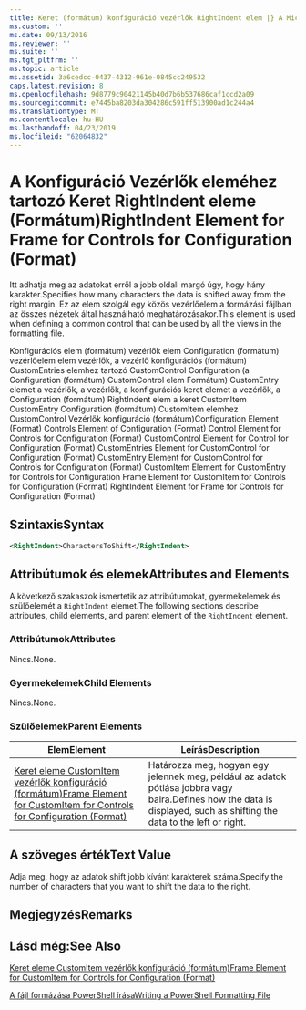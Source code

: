 ```yaml
---
title: Keret (formátum) konfiguráció vezérlők RightIndent elem |} A Microsoft Docs
ms.custom: ''
ms.date: 09/13/2016
ms.reviewer: ''
ms.suite: ''
ms.tgt_pltfrm: ''
ms.topic: article
ms.assetid: 3a6cedcc-0437-4312-961e-0845cc249532
caps.latest.revision: 8
ms.openlocfilehash: 9d8779c90421145b40d7b6b537686caf1ccd2a09
ms.sourcegitcommit: e7445ba8203da304286c591ff513900ad1c244a4
ms.translationtype: MT
ms.contentlocale: hu-HU
ms.lasthandoff: 04/23/2019
ms.locfileid: "62064832"
---
```

# <a name="rightindent-element-for-frame-for-controls-for-configuration-format"></a><span data-ttu-id="083ed-102">A Konfiguráció Vezérlők eleméhez tartozó Keret RightIndent eleme (Formátum)</span><span class="sxs-lookup"><span data-stu-id="083ed-102">RightIndent Element for Frame for Controls for Configuration (Format)</span></span>

<span data-ttu-id="083ed-103">Itt adhatja meg az adatokat erről a jobb oldali margó úgy, hogy hány karakter.</span><span class="sxs-lookup"><span data-stu-id="083ed-103">Specifies how many characters the data is shifted away from the right margin.</span></span> <span data-ttu-id="083ed-104">Ez az elem szolgál egy közös vezérlőelem a formázási fájlban az összes nézetek által használható meghatározásakor.</span><span class="sxs-lookup"><span data-stu-id="083ed-104">This element is used when defining a common control that can be used by all the views in the formatting file.</span></span>

<span data-ttu-id="083ed-105">Konfigurációs elem (formátum) vezérlők elem Configuration (formátum) vezérlőelem elem vezérlők, a vezérlő konfigurációs (formátum) CustomEntries elemhez tartozó CustomControl Configuration (a Configuration (formátum) CustomControl elem Formátum) CustomEntry elemet a vezérlők, a vezérlők, a konfigurációs keret elemet a vezérlők, a Configuration (formátum) RightIndent elem a keret CustomItem CustomEntry Configuration (formátum) CustomItem elemhez CustomControl Vezérlők konfiguráció (formátum)</span><span class="sxs-lookup"><span data-stu-id="083ed-105">Configuration Element (Format) Controls Element of Configuration (Format) Control Element for Controls for Configuration (Format) CustomControl Element for Control for Configuration (Format) CustomEntries Element for CustomControl for Configuration (Format) CustomEntry Element for CustomControl for Controls for Configuration (Format) CustomItem Element for CustomEntry for Controls for Configuration Frame Element for CustomItem for Controls for Configuration (Format) RightIndent Element for Frame for Controls for Configuration (Format)</span></span>

## <a name="syntax"></a><span data-ttu-id="083ed-106">Szintaxis</span><span class="sxs-lookup"><span data-stu-id="083ed-106">Syntax</span></span>

```xml
<RightIndent>CharactersToShift</RightIndent>
```

## <a name="attributes-and-elements"></a><span data-ttu-id="083ed-107">Attribútumok és elemek</span><span class="sxs-lookup"><span data-stu-id="083ed-107">Attributes and Elements</span></span>

<span data-ttu-id="083ed-108">A következő szakaszok ismertetik az attribútumokat, gyermekelemek és szülőelemét a `RightIndent` elemet.</span><span class="sxs-lookup"><span data-stu-id="083ed-108">The following sections describe attributes, child elements, and parent element of the `RightIndent` element.</span></span>

### <a name="attributes"></a><span data-ttu-id="083ed-109">Attribútumok</span><span class="sxs-lookup"><span data-stu-id="083ed-109">Attributes</span></span>

<span data-ttu-id="083ed-110">Nincs.</span><span class="sxs-lookup"><span data-stu-id="083ed-110">None.</span></span>

### <a name="child-elements"></a><span data-ttu-id="083ed-111">Gyermekelemek</span><span class="sxs-lookup"><span data-stu-id="083ed-111">Child Elements</span></span>

<span data-ttu-id="083ed-112">Nincs.</span><span class="sxs-lookup"><span data-stu-id="083ed-112">None.</span></span>

### <a name="parent-elements"></a><span data-ttu-id="083ed-113">Szülőelemek</span><span class="sxs-lookup"><span data-stu-id="083ed-113">Parent Elements</span></span>

|<span data-ttu-id="083ed-114">Elem</span><span class="sxs-lookup"><span data-stu-id="083ed-114">Element</span></span>|<span data-ttu-id="083ed-115">Leírás</span><span class="sxs-lookup"><span data-stu-id="083ed-115">Description</span></span>|
|-------------|-----------------|
|[<span data-ttu-id="083ed-116">Keret eleme CustomItem vezérlők konfiguráció (formátum)</span><span class="sxs-lookup"><span data-stu-id="083ed-116">Frame Element for CustomItem for Controls for Configuration (Format)</span></span>](./frame-element-for-customitem-for-controls-for-configuration-format.md)|<span data-ttu-id="083ed-117">Határozza meg, hogyan egy jelennek meg, például az adatok pótlása jobbra vagy balra.</span><span class="sxs-lookup"><span data-stu-id="083ed-117">Defines how the data is displayed, such as shifting the data to the left or right.</span></span>|

## <a name="text-value"></a><span data-ttu-id="083ed-118">A szöveges érték</span><span class="sxs-lookup"><span data-stu-id="083ed-118">Text Value</span></span>

<span data-ttu-id="083ed-119">Adja meg, hogy az adatok shift jobb kívánt karakterek száma.</span><span class="sxs-lookup"><span data-stu-id="083ed-119">Specify the number of characters that you want to shift the data to the right.</span></span>

## <a name="remarks"></a><span data-ttu-id="083ed-120">Megjegyzés</span><span class="sxs-lookup"><span data-stu-id="083ed-120">Remarks</span></span>

## <a name="see-also"></a><span data-ttu-id="083ed-121">Lásd még:</span><span class="sxs-lookup"><span data-stu-id="083ed-121">See Also</span></span>

[<span data-ttu-id="083ed-122">Keret eleme CustomItem vezérlők konfiguráció (formátum)</span><span class="sxs-lookup"><span data-stu-id="083ed-122">Frame Element for CustomItem for Controls for Configuration (Format)</span></span>](./frame-element-for-customitem-for-controls-for-configuration-format.md)

[<span data-ttu-id="083ed-123">A fájl formázása PowerShell írása</span><span class="sxs-lookup"><span data-stu-id="083ed-123">Writing a PowerShell Formatting File</span></span>](./writing-a-powershell-formatting-file.md)
